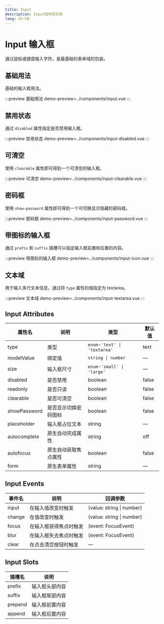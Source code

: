 ```yaml
---
title: Input
description: Input组件的文档
lang: zh-CN
---
```


# Input 输入框
通过鼠标或键盘输入字符，是最基础的表单域的包装。

## 基础用法
基础的输入框用法。

:::preview 基础用法
demo-preview=../components/input.vue
:::

## 禁用状态
通过 `disabled` 属性指定是否禁用输入框。

:::preview 禁用状态
demo-preview=../components/input-disabled.vue
:::

## 可清空
使用 `clearable` 属性即可得到一个可清空的输入框。

:::preview 可清空
demo-preview=../components/input-clearable.vue
:::

## 密码框
使用 `show-password` 属性即可得到一个可切换显示隐藏的密码框。

:::preview 密码框
demo-preview=../components/input-password.vue
:::

## 带图标的输入框
通过 `prefix` 和 `suffix` 插槽可以指定输入框前置和后置的内容。

:::preview 带图标的输入框
demo-preview=../components/input-icon.vue
:::

## 文本域
用于输入多行文本信息，通过将 `type` 属性的值指定为 textarea。

:::preview 文本域
demo-preview=../components/input-textarea.vue
:::

## Input Attributes

| 属性名         | 说明           | 类型                                                                 | 默认值  |
|--------------|--------------|--------------------------------------------------------------------|-------|
| type         | 类型           | `enum`-`'text' \| 'textarea'`                                     | text  |
| modelValue   | 绑定值          | `string \| number`                                                | —     |
| size         | 输入框尺寸        | `enum`-`'small' \| 'large'`                                       | —     |
| disabled     | 是否禁用         | boolean                                                           | false |
| readonly     | 是否只读         | boolean                                                           | false |
| clearable    | 是否可清空        | boolean                                                           | false |
| showPassword | 是否显示切换密码图标  | boolean                                                           | false |
| placeholder  | 输入框占位文本      | string                                                            | —     |
| autocomplete | 原生自动完成属性     | string                                                            | off   |
| autofocus    | 原生自动获取焦点属性   | boolean                                                           | false |
| form         | 原生表单属性       | string                                                            | —     |

## Input Events

| 事件名   | 说明                | 回调参数                |
|--------|-------------------|---------------------|
| input  | 在输入值改变时触发        | (value: string \| number) |
| change | 在值改变时触发           | (value: string \| number) |
| focus  | 在输入框获得焦点时触发      | (event: FocusEvent) |
| blur   | 在输入框失去焦点时触发      | (event: FocusEvent) |
| clear  | 在点击清空按钮时触发       | —                   |

## Input Slots

| 插槽名    | 说明           |
|---------|--------------|
| prefix  | 输入框头部内容     |
| suffix  | 输入框尾部内容     |
| prepend | 输入框前置内容     |
| append  | 输入框后置内容     |
``` 
